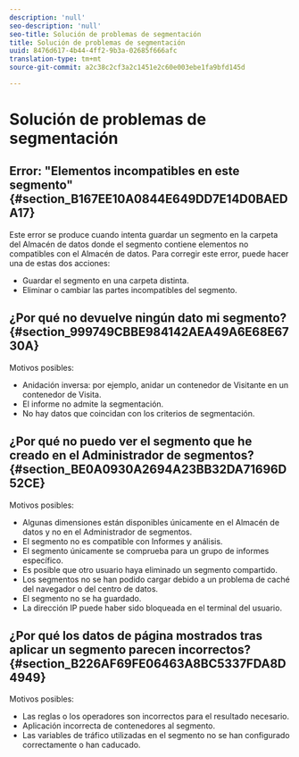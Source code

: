 ```yaml
---
description: 'null'
seo-description: 'null'
seo-title: Solución de problemas de segmentación
title: Solución de problemas de segmentación
uuid: 8476d617-4b44-4ff2-9b3a-02685f666afc
translation-type: tm+mt
source-git-commit: a2c38c2cf3a2c1451e2c60e003ebe1fa9bfd145d

---
```



# Solución de problemas de segmentación

## Error: "Elementos incompatibles en este segmento" {#section_B167EE10A0844E649DD7E14D0BAEDA17}

Este error se produce cuando intenta guardar un segmento en la carpeta del Almacén de datos donde el segmento contiene elementos no compatibles con el Almacén de datos. Para corregir este error, puede hacer una de estas dos acciones:

* Guardar el segmento en una carpeta distinta.
* Eliminar o cambiar las partes incompatibles del segmento.

## ¿Por qué no devuelve ningún dato mi segmento? {#section_999749CBBE984142AEA49A6E68E6730A}

Motivos posibles:

* Anidación inversa: por ejemplo, anidar un contenedor de Visitante en un contenedor de Visita.
* El informe no admite la segmentación.
* No hay datos que coincidan con los criterios de segmentación.

## ¿Por qué no puedo ver el segmento que he creado en el Administrador de segmentos? {#section_BE0A0930A2694A23BB32DA71696D52CE}

Motivos posibles:

* Algunas dimensiones están disponibles únicamente en el Almacén de datos y no en el Administrador de segmentos.
* El segmento no es compatible con Informes y análisis.
* El segmento únicamente se comprueba para un grupo de informes específico.
* Es posible que otro usuario haya eliminado un segmento compartido.
* Los segmentos no se han podido cargar debido a un problema de caché del navegador o del centro de datos.
* El segmento no se ha guardado.
* La dirección IP puede haber sido bloqueada en el terminal del usuario.

## ¿Por qué los datos de página mostrados tras aplicar un segmento parecen incorrectos? {#section_B226AF69FE06463A8BC5337FDA8D4949}

Motivos posibles:

* Las reglas o los operadores son incorrectos para el resultado necesario.
* Aplicación incorrecta de contenedores al segmento.
* Las variables de tráfico utilizadas en el segmento no se han configurado correctamente o han caducado.

